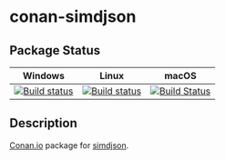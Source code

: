 # conan-simdjson

## Package Status

| Windows | Linux | macOS |
|:-------:|:-----:|:-----:|
|[![Build status](https://ci.appveyor.com/api/projects/status/fq12audu58oa8qy7/branch/testing%2F0.6.0?svg=true)](https://ci.appveyor.com/project/SpaceIm/conan-simdjson)|[![Build status](https://github.com/SpaceIm/conan-simdjson/workflows/.github/workflows/conan.yml/badge.svg?branch=testing%2F0.6.0)](https://github.com/SpaceIm/conan-simdjson/actions?query=branch%3Atesting%2F0.6.0)|[![Build Status](https://travis-ci.com/SpaceIm/conan-simdjson.svg?branch=testing%2F0.6.0)](https://travis-ci.com/SpaceIm/conan-simdjson)|

## Description

[Conan.io](https://conan.io) package for [simdjson](https://github.com/simdjson/simdjson).
